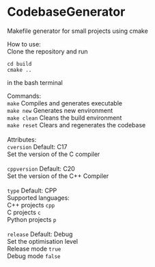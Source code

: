# CodebaseGenerator
 Makefile generator for small projects using cmake

How to use:\
Clone the repository and run 
```
cd build 
cmake ..
```
in the bash terminal

Commands:\
```make``` Compiles and generates executable\
```make new``` Generates new environment\
```make clean``` Cleans the build environment\
```make reset``` Clears and regenerates the codebase\
\
Attributes:\
```cversion``` Default: C17\
Set the version of the C compiler\
\
```cppversion``` Default: C20\
Set the version of the C++ Compiler\
\
```type``` Default: CPP\
Supported languages:\
C++ projects ```cpp```\
C projects ```c```\
Python projects ```p```\
\
```release``` Default: Debug\
Set the optimisation level\
Release mode ```true```\
Debug mode ```false```
